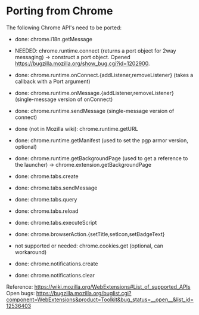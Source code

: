 # Porting from Chrome

The following Chrome API's need to be ported:

* done: chrome.i18n.getMessage

* NEEDED: chrome.runtime.connect (returns a port object for 2way messaging) ->
  construct a port object. Opened
  https://bugzilla.mozilla.org/show_bug.cgi?id=1202900.
* done: chrome.runtime.onConnect.{addListener,removeListener} (takes a callback with
  a Port argument)
* done: chrome.runtime.onMessage.{addListener,removeListener} (single-message version
  of onConnect)
* done: chrome.runtime.sendMessage (single-message version of connect)
* done (not in Mozilla wiki): chrome.runtime.getURL
* done: chrome.runtime.getManifest (used to set the pgp armor version, optional)
* done: chrome.runtime.getBackgroundPage (used to get a reference to the launcher) -> chrome.extension.getBackgroundPage
* done: chrome.tabs.create
* done: chrome.tabs.sendMessage
* done: chrome.tabs.query
* done: chrome.tabs.reload
* done: chrome.tabs.executeScript
* done: chrome.browserAction.{setTitle,setIcon,setBadgeText}
* not supported or needed: chrome.cookies.get (optional, can workaround)
* done: chrome.notifications.create
* done: chrome.notifications.clear


Reference: https://wiki.mozilla.org/WebExtensions#List_of_supported_APIs
Open bugs:
https://bugzilla.mozilla.org/buglist.cgi?component=WebExtensions&product=Toolkit&bug_status=__open__&list_id=12536403
